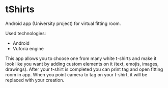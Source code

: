 # tShirts
Android app (University project) for virtual fitting room.

Used technologies:
- Android
- Vuforia engine

This app allows you to choose one from many white t-shirts and make it look like you want by adding custom elements on it (text, emojis, images, drawings). After your t-shirt is completed you can print tag and open fitting room in app. When you point camera to tag on your t-shirt, it will be replaced with your creation.
